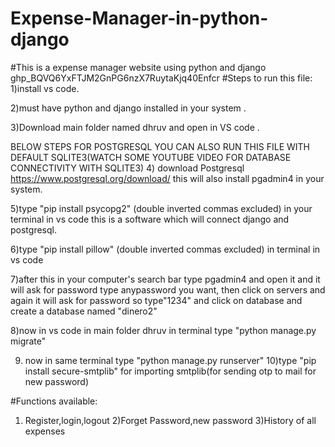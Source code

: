 # Expense-Manager-in-python-django

#This is a expense manager website using python and django
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
#Steps to run this file:
1)install vs code.

2)must have python and django installed in your system .

3)Download main folder named dhruv and open in VS code .

BELOW STEPS FOR POSTGRESQL YOU CAN ALSO RUN THIS FILE WITH DEFAULT SQLITE3(WATCH SOME YOUTUBE VIDEO FOR DATABASE CONNECTIVITY WITH SQLITE3)
4) download Postgresql https://www.postgresql.org/download/ this will also install pgadmin4 in your system.

5)type "pip install psycopg2" (double inverted commas excluded) in your terminal in vs code this is a software which will connect django and postgresql.

6)type "pip install pillow" (double inverted commas excluded) in terminal in vs code

7)after this in your computer's search bar type pgadmin4 and open it and it will ask for password type anypassword you want, then click on servers and again it will ask for password so type"1234" 
  and click on database and create a database named "dinero2" 
  
8)now in vs code in main folder dhruv in terminal type "python manage.py migrate"

9) now in same terminal type "python manage.py runserver"
10)type "pip install secure-smtplib" for importing smtplib(for sending otp to mail for new password)

#Functions available:
1) Register,login,logout
2)Forget Password,new password
3)History of all expenses



